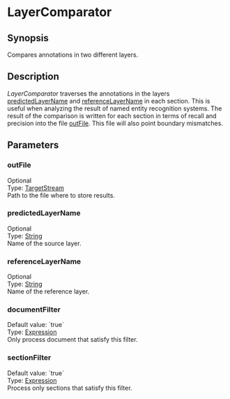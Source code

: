 <h1 class="module">LayerComparator</h1>

## Synopsis

Compares annotations in two different layers.

## Description

*LayerComparator* traverses the annotations in the layers <a href="#predictedLayerName" class="param">predictedLayerName</a> and <a href="#referenceLayerName" class="param">referenceLayerName</a> in each section. This is useful when analyzing the result of named entity recognition systems. The result of the comparison is written for each section in terms of recall and precision into the file <a href="#outFile" class="param">outFile</a>. This file will also point boundary mismatches.

## Parameters

<a name="outFile">

### outFile

<div class="param-level param-level-optional">Optional
</div>
<div class="param-type">Type: <a href="../converter/fr.inra.maiage.bibliome.util.streams.TargetStream" class="converter">TargetStream</a>
</div>
Path to the file where to store results.

<a name="predictedLayerName">

### predictedLayerName

<div class="param-level param-level-optional">Optional
</div>
<div class="param-type">Type: <a href="../converter/java.lang.String" class="converter">String</a>
</div>
Name of the source layer.

<a name="referenceLayerName">

### referenceLayerName

<div class="param-level param-level-optional">Optional
</div>
<div class="param-type">Type: <a href="../converter/java.lang.String" class="converter">String</a>
</div>
Name of the reference layer.

<a name="documentFilter">

### documentFilter

<div class="param-level param-level-default-value">Default value: `true`
</div>
<div class="param-type">Type: <a href="../converter/fr.inra.maiage.bibliome.alvisnlp.core.corpus.expressions.Expression" class="converter">Expression</a>
</div>
Only process document that satisfy this filter.

<a name="sectionFilter">

### sectionFilter

<div class="param-level param-level-default-value">Default value: `true`
</div>
<div class="param-type">Type: <a href="../converter/fr.inra.maiage.bibliome.alvisnlp.core.corpus.expressions.Expression" class="converter">Expression</a>
</div>
Process only sections that satisfy this filter.

